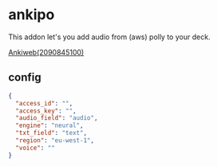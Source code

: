 # ankipo
This addon let's you add audio from (aws) polly to your deck.

[Ankiweb(2090845100)](https://ankiweb.net/shared/info/2090845100)

## config
```json
{
  "access_id": "",
  "access_key": "",
  "audio_field": "audio",
  "engine": "neural",
  "txt_field": "text",
  "region": "eu-west-1",
  "voice": ""
}
```
